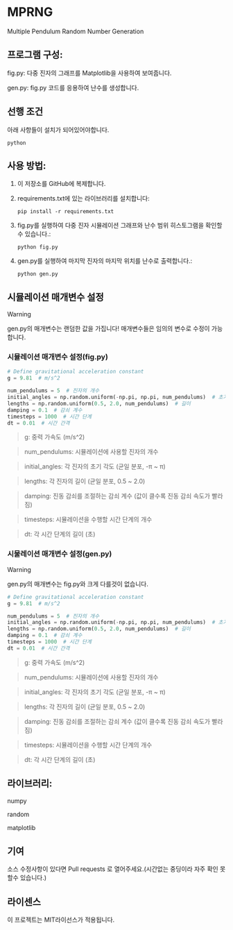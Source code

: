 # MPRNG
Multiple Pendulum Random Number Generation

## 프로그램 구성:


fig.py: 다중 진자의 그래프를 Matplotlib을 사용하여 보여줍니다.

gen.py: fig.py 코드를 응용하여 난수를 생성합니다.

## 선행 조건

아래 사항들이 설치가 되어있어야합니다.

    python



## 사용 방법:

1. 이 저장소를 GitHub에 복제합니다.

2. requirements.txt에 있는 라이브러리를 설치합니다:


       pip install -r requirements.txt


3. fig.py를 실행하여 다중 진자 시뮬레이션 그래프와 난수 범위 히스토그램을 확인할수 있습니다.:

       python fig.py
4. gen.py를 실행하여 마지막 진자의 마지막 위치를 난수로 출력합니다.:

       python gen.py


## 시뮬레이션 매개변수 설정
> [!Warning]
> gen.py의 매개변수는 랜덤한 값을 가집니다!
> 매개변수들은 임의의 변수로 수정이 가능합니다.

### 시뮬레이션 매개변수 설정(fig.py)


``` python
# Define gravitational acceleration constant
g = 9.81  # m/s^2

num_pendulums = 5  # 진자의 개수
initial_angles = np.random.uniform(-np.pi, np.pi, num_pendulums)  # 초기 각도
lengths = np.random.uniform(0.5, 2.0, num_pendulums)  # 길이
damping = 0.1  # 감쇠 계수
timesteps = 1000  # 시간 단계
dt = 0.01  # 시간 간격
```



> g: 중력 가속도 (m/s^2)

> num_pendulums: 시뮬레이션에 사용할 진자의 개수

> initial_angles: 각 진자의 초기 각도 (균일 분포, -π ~ π)

> lengths: 각 진자의 길이 (균일 분포, 0.5 ~ 2.0)

> damping: 진동 감쇠를 조절하는 감쇠 계수 (값이 클수록 진동 감쇠 속도가 빨라짐)

> timesteps: 시뮬레이션을 수행할 시간 단계의 개수

> dt: 각 시간 단계의 길이 (초)




### 시물레이션 매개변수 설정(gen.py)
> [!Warning]
> gen.py의 매개변수는 fig.py와 크게 다를것이 없습니다.


``` python
# Define gravitational acceleration constant
g = 9.81  # m/s^2

num_pendulums = 5  # 진자의 개수
initial_angles = np.random.uniform(-np.pi, np.pi, num_pendulums)  # 초기 각도
lengths = np.random.uniform(0.5, 2.0, num_pendulums)  # 길이
damping = 0.1  # 감쇠 계수
timesteps = 1000  # 시간 단계
dt = 0.01  # 시간 간격
```



> g: 중력 가속도 (m/s^2)

> num_pendulums: 시뮬레이션에 사용할 진자의 개수

> initial_angles: 각 진자의 초기 각도 (균일 분포, -π ~ π)

> lengths: 각 진자의 길이 (균일 분포, 0.5 ~ 2.0)

> damping: 진동 감쇠를 조절하는 감쇠 계수 (값이 클수록 진동 감쇠 속도가 빨라짐)

> timesteps: 시뮬레이션을 수행할 시간 단계의 개수

> dt: 각 시간 단계의 길이 (초)

## 라이브러리:

numpy

random

matplotlib


## 기여
소스 수정사항이 있다면 Pull requests 로 열어주세요.(시간없는 중딩이라 자주 확인 못할수 있습니다.)

## 라이센스
이 프로젝트는 MIT라이선스가 적용됩니다.
